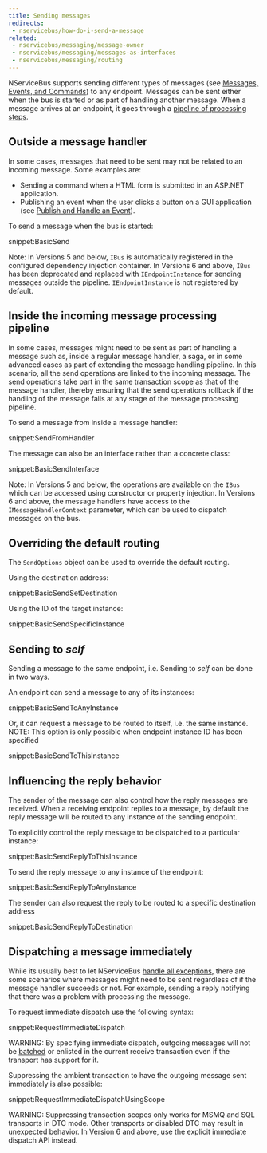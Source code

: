 ```yaml
---
title: Sending messages
redirects:
 - nservicebus/how-do-i-send-a-message
related:
 - nservicebus/messaging/message-owner
 - nservicebus/messaging/messages-as-interfaces
 - nservicebus/messaging/routing
---
```


NServiceBus supports sending different types of messages (see [Messages, Events, and Commands](messages-events-commands.md)) to any endpoint. Messages can be sent either when the bus is started or as part of handling another message. When a message arrives at an endpoint, it goes through a [pipeline of processing steps](/nservicebus/pipeline/).


## Outside a message handler

In some cases, messages that need to be sent may not be related to an incoming message. Some examples are:

 * Sending a command when a HTML form is submitted in an ASP.NET application.
 * Publishing an event when the user clicks a button on a GUI application (see [Publish and Handle an Event](publish-subscribe/publish-handle-event.md)).

To send a message when the bus is started:

snippet:BasicSend

Note: In Versions 5 and below, `IBus` is automatically registered in the configured dependency injection container. In Versions 6 and above, `IBus` has been deprecated and replaced with `IEndpointInstance` for sending messages outside the pipeline. `IEndpointInstance` is not registered by default.


## Inside the incoming message processing pipeline

In some cases, messages might need to be sent as part of handling a message such as, inside a regular message handler, a saga, or in some advanced cases as part of extending the message handling pipeline. In this scenario, all the send operations are linked to the incoming message. The send operations take part in the same transaction scope as that of the message handler, thereby ensuring that the send operations rollback if the handling of the message fails at any stage of the message processing pipeline.

To send a message from inside a message handler:

snippet:SendFromHandler

The message can also be an interface rather than a concrete class:

snippet:BasicSendInterface

Note: In Versions 5 and below, the operations are available on the `IBus` which can be accessed using constructor or property injection. In Versions 6 and above, the message handlers have access to the `IMessageHandlerContext` parameter, which can be used to dispatch messages on the bus.


## Overriding the default routing

The `SendOptions` object can be used to override the default routing.

Using the destination address:

snippet:BasicSendSetDestination

Using the ID of the target instance:

snippet:BasicSendSpecificInstance


## Sending to *self*

Sending a message to the same endpoint, i.e. Sending to *self* can be done in two ways.

An endpoint can send a message to any of its instances:

snippet:BasicSendToAnyInstance

Or, it can request a message to be routed to itself, i.e. the same instance.
NOTE: This option is only possible when endpoint instance ID has been specified

snippet:BasicSendToThisInstance


## Influencing the reply behavior

The sender of the message can also control how the reply messages are received. When a receiving endpoint replies to a message, by default the reply message will be routed to any instance of the sending endpoint.

To explicitly control the reply message to be dispatched to a particular instance:

snippet:BasicSendReplyToThisInstance

To send the reply message to any instance of the endpoint:

snippet:BasicSendReplyToAnyInstance

The sender can also request the reply to be routed to a specific destination address

snippet:BasicSendReplyToDestination


## Dispatching a message immediately

While its usually best to let NServiceBus [handle all exceptions](/nservicebus/recoverability/), there are some scenarios where messages might need to be sent regardless of if the message handler succeeds or not. For example, sending a reply notifying that there was a problem with processing the message.

To request immediate dispatch use the following syntax:

snippet:RequestImmediateDispatch

WARNING: By specifying immediate dispatch, outgoing messages will not be [batched](/nservicebus/messaging/batched-dispatch.md) or enlisted in the current receive transaction even if the transport has support for it.

Suppressing the ambient transaction to have the outgoing message sent immediately is also possible:

snippet:RequestImmediateDispatchUsingScope

WARNING: Suppressing transaction scopes only works for MSMQ and SQL transports in DTC mode. Other transports or disabled DTC may result in unexpected behavior. In Version 6 and above, use the explicit immediate dispatch API instead.
